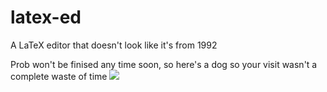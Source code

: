 # latex-ed
A LaTeX editor that doesn't look like it's from 1992

Prob won't be finised any time soon, so here's a dog so your visit wasn't a complete waste of time
![](https://i.pinimg.com/originals/8c/cf/ec/8ccfec7d5cb3c92265cbf153523eb9b5.jpg)
